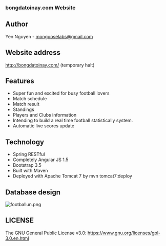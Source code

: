 ### bongdatoinay.com Website

## Author
Yen Nguyen - mongooselabs@gmail.com

## Website address
http://bongdatoinay.com/ (temporary halt)

## Features
* Super fun and excited for busy football lovers
* Match schedule
* Match result
* Standings
* Players and Clubs information
* Intending to build a real time football statistically system.
* Automatic live scores update

## Technology
* Spring RESTful
* Completely Angular JS 1.5
* Bootstrap 3.5
* Built with Maven
* Deployed with Apache Tomcat 7 by mvn tomcat7:deploy

## Database design
![footballun.png](https://bitbucket.org/repo/KKjRqq/images/2558231711-footballun.png)

## LICENSE
The GNU General Public License v3.0: https://www.gnu.org/licenses/gpl-3.0.en.html